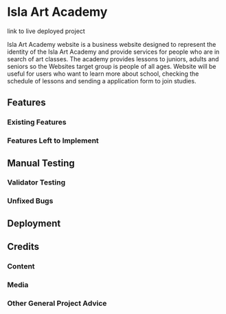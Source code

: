 # Isla Art Academy

link to live deployed project

Isla Art Academy website is a business website designed to represent the identity of the Isla Art Academy and provide services for people who are in search of art classes. The academy provides lessons to juniors, adults and seniors so the Websites target group is people of all ages. Website will be useful for users who want to learn more about school, checking the schedule of lessons and sending a application form to join studies.

## Features

### Existing Features

### Features Left to Implement

## Manual Testing

### Validator Testing

### Unfixed Bugs

## Deployment

## Credits

### Content

### Media

### Other General Project Advice